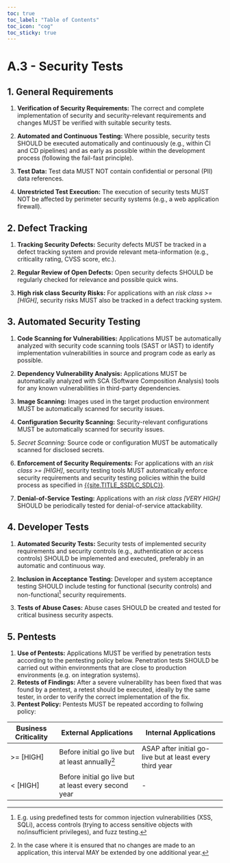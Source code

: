```yaml
---
toc: true
toc_label: "Table of Contents"
toc_icon: "cog"
toc_sticky: true
---
```

# A.3 - Security Tests

## 1. General Requirements

1. **Verification of Security Requirements:** The correct and complete implementation of security and security-relevant requirements and changes MUST be verified with suitable security tests.

2. **Automated and Continuous Testing:** Where possible, security tests SHOULD be executed automatically and continuously (e.g., within CI and CD pipelines) and as early as possible within the development process (following the fail-fast principle).

3. **Test Data:** Test data MUST NOT contain confidential or personal (PII) data references.

4. **Unrestricted Test Execution:** The execution of security tests MUST NOT be affected by perimeter security systems (e.g., a web application firewall).

## 2. Defect Tracking

1. **Tracking Security Defects:** Security defects MUST be tracked in a defect tracking system and provide relevant meta-information (e.g., criticality rating, CVSS score, etc.).

2. **Regular Review of Open Defects:** Open security defects SHOULD be regularly checked for relevance and possible quick wins.

3. **High risk class Security Risks:** For applications with an *risk class >= [HIGH]*, security risks MUST also be tracked in a defect tracking system.

## 3. Automated Security Testing

1. **Code Scanning for Vulnerabilities:** Applications MUST be automatically analyzed with security code scanning tools (SAST or IAST) to identify implementation vulnerabilities in source and program code as early as possible.

2. **Dependency Vulnerability Analysis:** Applications MUST be automatically analyzed with SCA (Software Composition Analysis) tools for any known vulnerabilities in third-party dependencies.

3. **Image Scanning:** Images used in the target production environment MUST be automatically scanned for security issues.

4. **Configuration Security Scanning:** Security-relevant configurations MUST be automatically scanned for security issues.

5. *Secret Scanning:* Source code or configuration MUST be automatically scanned for disclosed secrets.

6. **Enforcement of Security Requirements:** For applications with an *risk class >= [HIGH]*, security testing tools MUST automatically enforce security requirements and security testing policies within the build process as specified in [{{site.TITLE_SSDLC_SDLC}}]({{site.URL_SSDLC_SDLC}}).

7. **Denial-of-Service Testing:** Applications with an *risk class [VERY HIGH]* SHOULD be periodically tested for denial-of-service attackability.

## 4. Developer Tests

1. **Automated Security Tests:** Security tests of implemented security requirements and security controls (e.g., authentication or access controls) SHOULD be implemented and executed, preferably in an automatic and continuous way.

2. **Inclusion in Acceptance Testing:** Developer and system acceptance testing SHOULD include testing for functional (security controls) and non-functional[^1] security requirements.

3. **Tests of Abuse Cases:** Abuse cases SHOULD be created and tested for critical business security aspects.

## 5. Pentests

1. **Use of Pentests:** Applications MUST be verified by penetration tests according to the pentesting policy below. Penetration tests SHOULD be carried out within environments that are close to production environments (e.g. on integration systems).
2. **Retests of Findings:** After a severe vulnerability has been fixed that was found by a pentest, a retest should be executed, ideally by the same tester, in order to verify the correct implementation of the fix. 
3. **Pentest Policy:** Pentests MUST be repeated according to follwing policy:
   
| Business Criticality | External Applications  | Internal Applications |
| ------------- | ------------- | ------------- |
| >= [HIGH] | Before initial go live but at least annually[^2]  | ASAP after initial go-live but at least every third year  |
| < [HIGH] | Before initial go live but at least every second year  | - |


[^1]: E.g. using predefined tests for common injection vulnerabilities (XSS, SQLi), access controls (trying to access sensitive objects with no/insufficient privileges), and fuzz testing.

[^2]: In the case where it is ensured that no changes are made to an application, this interval MAY be extended by one additional year.
